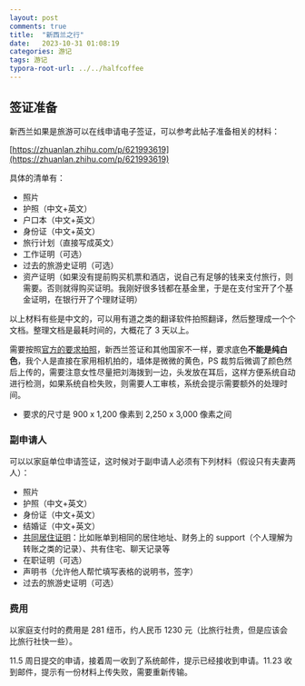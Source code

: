 ```yaml
---
layout: post
comments: true
title:  "新西兰之行"
date:   2023-10-31 01:08:19
categories: 游记
tags: 游记
typora-root-url: ../../halfcoffee
---
```




## 签证准备

新西兰如果是旅游可以在线申请电子签证，可以参考此帖子准备相关的材料：

[https://zhuanlan.zhihu.com/p/621993619](https://zhuanlan.zhihu.com/p/621993619)



具体的清单有：

- 照片
- 护照（中文+英文）
- 户口本（中文+英文）
- 身份证（中文+英文）
- 旅行计划（直接写成英文）
- 工作证明（可选）
- 过去的旅游史证明（可选）
- 资产证明（如果没有提前购买机票和酒店，说自己有足够的钱来支付旅行，则需要。否则就得购买证明。我刚好很多钱都在基金里，于是在支付宝开了个基金证明，在银行开了个理财证明）



以上材料有些是中文的，可以用有道之类的翻译软件拍照翻译，然后整理成一个个文档。整理文档是最耗时间的，大概花了 3 天以上。



需要按照[官方的要求拍照](https://www.immigration.govt.nz/new-zealand-visas/preparing-a-visa-application/character-and-identity/acceptable-photos)，新西兰签证和其他国家不一样，要求底色**不能是纯白色**，我个人是直接在家用相机拍的，墙体是微微的黄色，PS 裁剪后微调了颜色然后上传的，需要注意女性尽量把刘海拨到一边，头发放在耳后，这样方便系统自动进行检测，如果系统自检失败，则需要人工审核，系统会提示需要额外的处理时间。

- 要求的尺寸是 900 x 1,200 像素到 2,250 x 3,000 像素之间



### 副申请人

可以以家庭单位申请签证，这时候对于副申请人必须有下列材料（假设只有夫妻两人）：

- 照片
- 护照（中文+英文）
- 身份证（中文+英文）
- 结婚证（中文+英文）
- [共同居住证明](https://www.immigration.govt.nz/new-zealand-visas/preparing-a-visa-application/support-family/how-family-is-defined/partnership)：比如账单到相同的居住地址、财务上的 support（个人理解为转账之类的记录）、共有住宅、聊天记录等
- 在职证明（可选）
- 声明书（允许他人帮忙填写表格的说明书，签字）
- 过去的旅游史证明（可选）

### 费用

以家庭支付时的费用是 281 纽币，约人民币 1230 元（比旅行社贵，但是应该会比旅行社快一些）。



11.5 周日提交的申请，接着周一收到了系统邮件，提示已经接收到申请。11.23 收到邮件，提示有一份材料上传失败，需要重新传输。 
